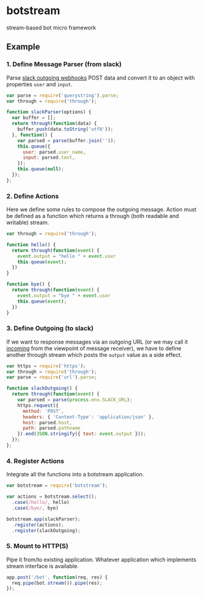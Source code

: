 # botstream

stream-based bot micro framework

## Example

### 1. Define Message Parser (from slack)

Parse [slack outgoing webhooks](https://api.slack.com/outgoing-webhooks) POST data and convert it to an object with properties `user` and `input`.

```javascript
var parse = require('querystring').parse;
var through = require('through');

function slackParser(options) {
  var buffer = [];
  return through(function(data) {
    buffer.push(data.toString('utf8'));
  }, function() {
    var parsed = parse(buffer.join(''));
    this.queue({
      user: parsed.user_name,
      input: parsed.text,
    });
    this.queue(null);
  });
};
```

### 2. Define Actions

Here we define some rules to compose the outgoing message. Action must be defined as a function which returns a through (both readable and writable) stream.

```javascript
var through = require('through');

function hello() {
  return through(function(event) {
    event.output = "hello " + event.user
    this.queue(event);
  })
}

function bye() {
  return through(function(event) {
    event.output = "bye " + event.user
    this.queue(event);
  })
}
```

### 3. Define Outgoing (to slack)

If we want to response messages via an outgoing URL (or we may call it [incoming](https://api.slack.com/incoming-webhooks) from the viewpoint of message receiver), we have to define another through stream which posts the `output` value as a side effect.

```javascript
var https = require('https');
var through = require('through');
var parse = require('url').parse;

function slackOutgoing() {
  return through(function(event) {
    var parsed = parse(process.env.SLACK_URL);
    https.request({
      method: 'POST',
      headers: { 'Content-Type': 'application/json' },
      host: parsed.host,
      path: parsed.pathname
    }).end(JSON.stringify({ text: event.output }));
  });
};
```

### 4. Register Actions

Integrate all the functions into a botstream application.

```javascript
var botstream = require('botstream');

var actions = botstream.select();
  .case(/hello/, hello)
  .case(/bye/, bye)

botstream.app(slackParser);
  .register(actions);
  .register(slackOutgoing);
```

### 5. Mount to HTTP(S)

Pipe it from/to existing application. Whatever application which implements stream interface is available.

```javascript
app.post('/bot', function(req, res) {
  req.pipe(bot.stream()).pipe(res);
});
```
